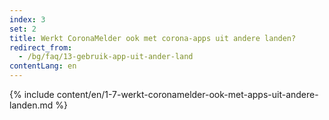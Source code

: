 ```yaml
---
index: 3
set: 2
title: Werkt CoronaMelder ook met corona-apps uit andere landen?
redirect_from: 
  - /bg/faq/13-gebruik-app-uit-ander-land
contentLang: en
---
```

{% include content/en/1-7-werkt-coronamelder-ook-met-apps-uit-andere-landen.md %}
